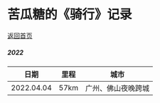 # 苦瓜糖的《骑行》记录

<a href="./README.md">返回首页</a>

##### 2022

|日期|里程|城市|
|---|----|---|
|2022.04.04|57km|广州、佛山夜晚跨城|
